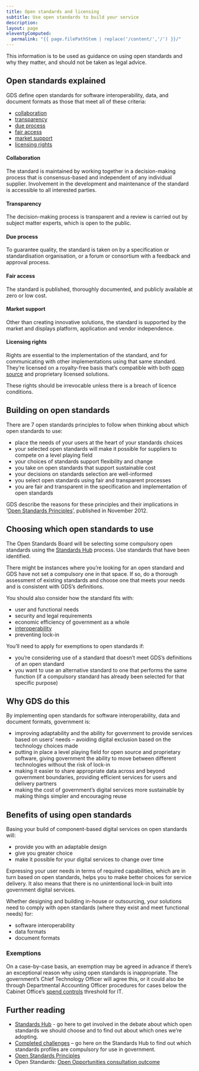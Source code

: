 ```yaml
---
title: Open standards and licensing
subtitle: Use open standards to build your service
description:
layout: page
eleventyComputed:
  permalink: "{{ page.filePathStem | replace('/content/','/') }}/"
---
```


This information is to be used as guidance on using open standards and why they matter, and should not be taken as legal advice.

## Open standards explained

GDS define open standards for software interoperability, data, and document formats as those that meet all of these criteria:

- [collaboration](#collaboration)
- [transparency](#transparency)
- [due process](#due-process)
- [fair access](#fair-access)
- [market support](#market-support)
- [licensing rights](#licensing-rights)

#### Collaboration

The standard is maintained by working together in a decision-making process that is consensus-based and independent of any individual supplier. Involvement in the development and maintenance of the standard is accessible to all interested parties.

#### Transparency

The decision-making process is transparent and a review is carried out by subject matter experts, which is open to the public.

#### Due process

To guarantee quality, the standard is taken on by a specification or standardisation organisation, or a forum or consortium with a feedback and approval process.

#### Fair access

The standard is published, thoroughly documented, and publicly available at zero or low cost.

#### Market support

Other than creating innovative solutions, the standard is supported by the market and displays platform, application and vendor independence.

#### Licensing rights

Rights are essential to the implementation of the standard, and for communicating with other implementations using that same standard. They’re licensed on a royalty-free basis that’s compatible with both [open source](http://opensource.org/licenses/alphabetical) and proprietary licensed solutions.

These rights should be irrevocable unless there is a breach of licence conditions.

## Building on open standards

There are 7 open standards principles to follow when thinking about which open standards to use:

- place the needs of your users at the heart of your standards choices
- your selected open standards will make it possible for suppliers to compete on a level playing field
- your choices of standards support flexibility and change
- you take on open standards that support sustainable cost
- your decisions on standards selection are well-informed
- you select open standards using fair and transparent processes
- you are fair and transparent in the specification and implementation of open standards

GDS describe the reasons for these principles and their implications in ‘[Open Standards Principles](https://web.archive.org/web/20150324052622/https://www.gov.uk/government/publications/open-standards-principles/open-standards-principles)’, published in November 2012.

## Choosing which open standards to use

The Open Standards Board will be selecting some compulsory open standards using the [Standards Hub](http://standards.data.gov.uk/) process. Use standards that have been identified.

There might be instances where you’re looking for an open standard and GDS have not set a compulsory one in that space. If so, do a thorough assessment of existing standards and choose one that meets your needs and is consistent with GDS’s definitions.

You should also consider how the standard fits with:

- user and functional needs
- security and legal requirements
- economic efficiency of government as a whole
- [interoperability](https://en.wikipedia.org/wiki/Interoperability)
- preventing lock-in

You’ll need to apply for exemptions to open standards if:

- you’re considering use of a standard that doesn’t meet GDS’s definitions of an open standard
- you want to use an alternative standard to one that performs the same function (if a compulsory standard has already been selected for that specific purpose)

## Why GDS do this

By implementing open standards for software interoperability, data and document formats, government is:

- improving adaptability and the ability for government to provide services based on users’ needs – avoiding digital exclusion based on the technology choices made
- putting in place a level playing field for open source and proprietary software, giving government the ability to move between different technologies without the risk of lock-in
- making it easier to share appropriate data across and beyond government boundaries, providing efficient services for users and delivery partners
- making the cost of government’s digital services more sustainable by making things simpler and encouraging reuse

## Benefits of using open standards

Basing your build of component-based digital services on open standards will:

- provide you with an adaptable design
- give you greater choice
- make it possible for your digital services to change over time

Expressing your user needs in terms of required capabilities, which are in turn based on open standards, helps you to make better choices for service delivery. It also means that there is no unintentional lock-in built into government digital services.

Whether designing and building in-house or outsourcing, your solutions need to comply with open standards (where they exist and meet functional needs) for:

- software interoperability
- data formats
- document formats

### Exemptions

On a case-by-case basis, an exemption may be agreed in advance if there’s an exceptional reason why using open standards is inappropriate. The government’s Chief Technology Officer will agree this, or it could also be through Departmental Accounting Officer procedures for cases below the Cabinet Office’s [spend controls](/web/20150324052622/https://www.gov.uk/government/publications/cabinet-office-controls-guidance-version-3-1) threshold for IT.

## Further reading

- [Standards Hub](http://standards.data.gov.uk/) - go here to get involved in the debate about which open standards we should choose and to find out about which ones we’re adopting.
- [Completed challenges](http://standards.data.gov.uk/challenges/completed) – go here on the Standards Hub to find out which standards profiles are compulsory for use in government.
- [Open Standards Principles](/assets/content/version-1/guides/documents/Open-Standards-Principles-FINAL.pdf)
- Open Standards: [Open Opportunities consultation outcome](https://web.archive.org/web/20150324052622/https://www.gov.uk/government/consultations/open-standards-open-opportunities-flexibility-and-efficiency-in-government-it)
